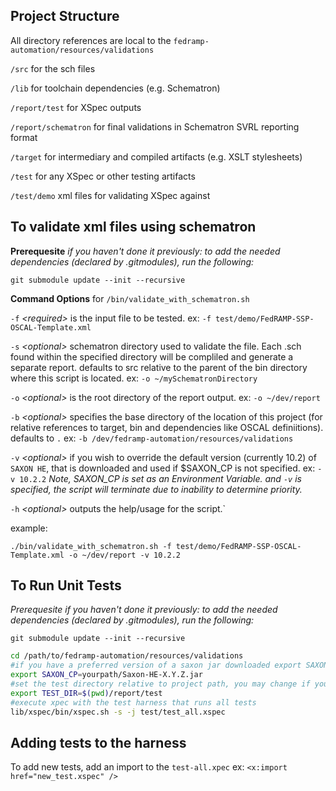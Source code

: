Project Structure
---
All directory references are local to the `fedramp-automation/resources/validations`

`/src` for the sch files

`/lib` for toolchain dependencies (e.g. Schematron)

`/report/test` for XSpec outputs

`/report/schematron` for final validations in Schematron SVRL reporting format

`/target` for intermediary and compiled artifacts (e.g. XSLT stylesheets)

`/test` for any XSpec or other testing artifacts

`/test/demo` xml files for validating XSpec against

To validate xml files using schematron
---

__Prerequesite__
*if you haven't done it previously: to add the needed dependencies (declared by .gitmodules), run the following:*

`git submodule update --init --recursive`

__Command Options__ for `/bin/validate_with_schematron.sh` 

`-f` *\<required>* is the input file to be tested. ex: `-f test/demo/FedRAMP-SSP-OSCAL-Template.xml`

`-s` *\<optional>* schematron directory used to validate the file. Each .sch found within the specified directory will be compliled and generate a separate report. defaults to src relative to the parent of the bin directory where this script is located.  ex: `-o ~/mySchematronDirectory`

`-o` *\<optional>* is the root directory of the report output. ex: `-o ~/dev/report`

`-b` *\<optional>* specifies the base directory of the location of this project (for relative references to target, bin and dependencies like OSCAL definiitions). defaults to `.` ex: `-b /dev/fedramp-automation/resources/validations`

`-v` *\<optional>* if you wish to override the default version (currently 10.2) of `SAXON HE`, that is downloaded and used if $SAXON_CP is not specified. ex:  `-v 10.2.2` *Note,  SAXON_CP is set as an Environment Variable. and `-v` is specified, the script will terminate due to inability to determine priority.*

`-h` *\<optional>* outputs the help/usage for the script.`

example:

`./bin/validate_with_schematron.sh -f test/demo/FedRAMP-SSP-OSCAL-Template.xml -o ~/dev/report -v 10.2.2`

To Run Unit Tests
---

*Prerequesite
if you haven't done it previously: to add the needed dependencies (declared by .gitmodules), run the following:*

`git submodule update --init --recursive`

```sh
cd /path/to/fedramp-automation/resources/validations
#if you have a preferred version of a saxon jar downloaded export SAXON_CP as so
export SAXON_CP=yourpath/Saxon-HE-X.Y.Z.jar
#set the test directory relative to project path, you may change if you prefer somehere else
export TEST_DIR=$(pwd)/report/test
#execute xpec with the test harness that runs all tests
lib/xspec/bin/xspec.sh -s -j test/test_all.xspec
```

Adding tests to the harness
---

To add new tests, add an import to the `test-all.xpec`
ex: `<x:import href="new_test.xspec" />`